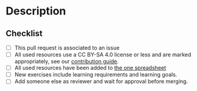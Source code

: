 # Description

<!-- Add a description of the changes -->

## Checklist

 - [ ] This pull request is associated to an issue
 - [ ] All used resources use a CC BY-SA 4.0 license or less and are marked appropriately, see our [contribution guide](https://github.com/hbrs-cse/Modellbildung-und-Simulation/blob/master/CONTRIBUTING.md).
 - [ ] All used resources have been added to [the one spreadsheet](https://docs.google.com/spreadsheets/d/1VzA6rIrLjV0GJee_7CQShjTJ-w86xugP6vsIzDmNSGs/edit#gid=763219261)
 - [ ] New exercises include learning requirements and learning goals.
 - [ ] Add someone else as reviewer and wait for approval before merging.
